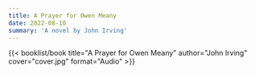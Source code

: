 ```yaml
---
title: A Prayer for Owen Meany
date: 2022-08-10
summary: 'A novel by John Irving'
---
```


{{< booklist/book
title="A Prayer for Owen Meany"
author="John Irving"
cover="cover.jpg"
format="Audio" >}}
